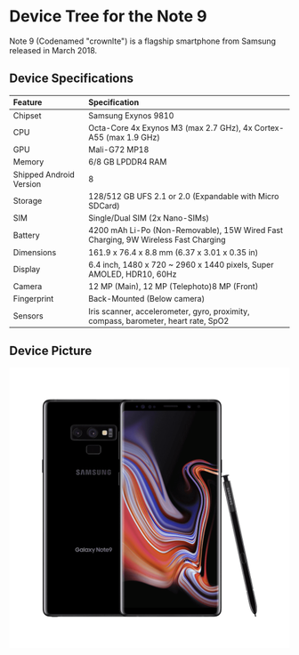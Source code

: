 # Device Tree for the Note 9
Note 9 (Codenamed "crownlte") is a flagship smartphone from Samsung released in March 2018.

## Device Specifications

| Feature                 | Specification                                                                       |
| :---------------------- | :-----------------------------------------------------------------------------------|
| Chipset                 | Samsung Exynos 9810                                                                 |
| CPU                     | Octa-Core 4x Exynos M3 (max 2.7 GHz), 4x Cortex-A55 (max 1.9 GHz)                   |
| GPU                     | Mali-G72 MP18                                                                       |
| Memory                  | 6/8 GB LPDDR4 RAM                                                                   |
| Shipped Android Version | 8                                                                                   |
| Storage                 | 128/512 GB UFS 2.1 or 2.0 (Expandable with Micro SDCard)                            |
| SIM                     | Single/Dual SIM (2x Nano-SIMs)                                                      |
| Battery                 | 4200 mAh Li-Po (Non-Removable), 15W Wired Fast Charging, 9W Wireless Fast Charging  |
| Dimensions              | 161.9 x 76.4 x 8.8 mm (6.37 x 3.01 x 0.35 in)                                       |
| Display                 | 6.4 inch, 1480 x 720 ~ 2960 x 1440 pixels, Super AMOLED, HDR10, 60Hz                |
| Camera                  | 12 MP (Main), 12 MP (Telephoto)8 MP (Front)                                                          |
| Fingerprint             | Back-Mounted (Below camera)                                                         |
| Sensors                 | Iris scanner, accelerometer, gyro, proximity, compass, barometer, heart rate, SpO2  |

## Device Picture

![Galaxy Note 9](https://raw.githubusercontent.com/JeyKul/images/main/note9.webp)

